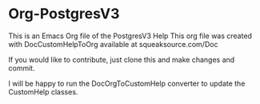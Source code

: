 # Org-PostgresV3
This is an Emacs Org file of the PostgresV3 Help 
This org file was created with DocCustomHelpToOrg available at squeaksource.com/Doc

If you would like to contribute, just clone this and make changes and commit. 

I will be happy to run the DocOrgToCustomHelp  converter to update the CustomHelp classes.


